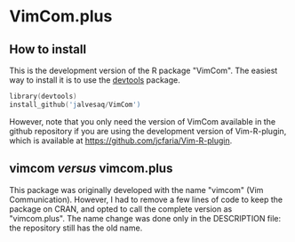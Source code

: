 # VimCom.plus

## How to install

This is the development version of the R package "VimCom".
The easiest way to install it is to use the [devtools] package.

```s
library(devtools)
install_github('jalvesaq/VimCom')
```

However, note that you only need the version of VimCom available in the
github repository if you are using the development version of Vim-R-plugin,
which is available at https://github.com/jcfaria/Vim-R-plugin.

## vimcom *versus* vimcom.plus

This package was originally developed with the name "vimcom" (Vim
Communication). However, I had to remove a few lines of code to keep the
package on CRAN, and opted to call the complete version as "vimcom.plus". The
name change was done only in the DESCRIPTION file: the repository still has
the old name.

[devtools]: http://cran.r-project.org/web/packages/devtools/index.html
